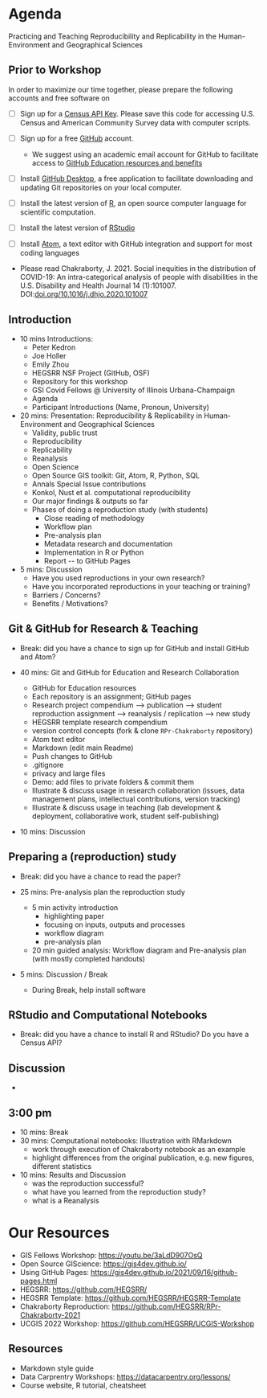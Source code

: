 # Agenda

Practicing and Teaching Reproducibility and Replicability in the Human-Environment and Geographical Sciences

## Prior to Workshop

In order to maximize our time together, please prepare the following accounts and free software on

- [ ] Sign up for a [Census API Key](https://api.census.gov/data/key_signup.html). Please save this code for accessing U.S. Census and American Community Survey data with computer scripts.
- [ ] Sign up for a free [GitHub](https://github.com/) account.
  - We suggest using an academic email account for GitHub to facilitate access to [GitHub Education resources and benefits](https://education.github.com/teachers)
- [ ] Install [GitHub Desktop](https://desktop.github.com/), a free application to facilitate downloading and updating Git repositories on your local computer.
- [ ] Install the latest version of [R](https://cran.rstudio.com/), an open source computer language for scientific computation.
- [ ] Install the latest version of [RStudio](https://www.rstudio.com/products/rstudio/download/#download)

- [ ] Install [Atom](https://atom.io/), a text editor with GitHub integration and support for most coding languages
- Please read Chakraborty, J. 2021. Social inequities in the distribution of COVID-19: An intra-categorical analysis of people with disabilities in the U.S. Disability and Health Journal 14 (1):101007. DOI:[doi.org/10.1016/j.dhjo.2020.101007](https://doi.org/10.1016/j.dhjo.2020.101007)


## Introduction

- 10 mins Introductions:
  - Peter Kedron
  - Joe Holler
  - Emily Zhou
  - HEGSRR NSF Project (GitHub, OSF)
  - Repository for this workshop
  - GSI Covid Fellows @ University of Illinois Urbana-Champaign
  - Agenda
  - Participant Introductions (Name, Pronoun, University)
- 20 mins: Presentation: Reproducibility & Replicability in Human-Environment and Geographical Sciences
  - Validity, public trust
  - Reproducibility
  - Replicability
  - Reanalysis
  - Open Science
  - Open Source GIS toolkit: Git, Atom, R, Python, SQL  
  - Annals Special Issue contributions
  - Konkol, Nust et al. computational reproducibility
  - Our major findings & outputs so far
  - Phases of doing a reproduction study (with students)
    - Close reading of methodology
    - Workflow plan
    - Pre-analysis plan
    - Metadata research and documentation
    - Implementation in R or Python
    - Report -- to GitHub Pages
- 5 mins: Discussion
  - Have you used reproductions in your own research?
  - Have you incorporated reproductions in your teaching or training?
  - Barriers / Concerns?
  - Benefits / Motivations?

## Git & GitHub for Research & Teaching
- Break: did you have a chance to sign up for GitHub and install GitHub and Atom?

- 40 mins: Git and GitHub for Education and Research Collaboration
  - GitHub for Education resources
  - Each repository is an assignment; GitHub pages
  - Research project compendium --> publication --> student reproduction assignment --> reanalysis / replication --> new study
  - HEGSRR template research compendium
  - version control concepts (fork & clone `RPr-Chakraborty` repository)
  - Atom text editor
  - Markdown (edit main Readme)
  - Push changes to GitHub
  - .gitignore
  - privacy and large files
  - Demo: add files to private folders & commit them
  - Illustrate & discuss usage in research collaboration (issues, data management plans, intellectual contributions, version tracking)
  - Illustrate & discuss usage in teaching (lab development & deployment, collaborative work, student self-publishing)
- 10 mins: Discussion

## Preparing a (reproduction) study
- Break: did you have a chance to read the paper?

- 25 mins: Pre-analysis plan the reproduction study
  - 5 min activity introduction
    - highlighting paper
    - focusing on inputs, outputs and processes
    - workflow diagram
    - pre-analysis plan
  - 20 min guided analysis: Workflow diagram and Pre-analysis plan (with mostly completed handouts)
- 5 mins: Discussion / Break
  - During Break, help install software

## RStudio and Computational Notebooks
- Break: did you have a chance to install R and RStudio? Do you have a Census API?


## Discussion
-


## 3:00 pm

- 10 mins: Break
- 30 mins: Computational notebooks: Illustration with RMarkdown
  - work through execution of Chakraborty notebook as an example
  - highlight differences from the original publication, e.g. new figures, different statistics
- 10 mins: Results and Discussion
  - was the reproduction successful?
  - what have you learned from the reproduction study?
  - what is a Reanalysis

# Our Resources

- GIS Fellows Workshop: https://youtu.be/3aLdD907OsQ
- Open Source GIScience: https://gis4dev.github.io/
- Using GitHub Pages: https://gis4dev.github.io/2021/09/16/github-pages.html
- HEGSRR: https://github.com/HEGSRR/
- HEGSRR Template: https://github.com/HEGSRR/HEGSRR-Template
- Chakraborty Reproduction: https://github.com/HEGSRR/RPr-Chakraborty-2021
- UCGIS 2022 Workshop: https://github.com/HEGSRR/UCGIS-Workshop

## Resources
- Markdown style guide
- Data Carprentry Workshops: https://datacarpentry.org/lessons/
- Course website, R tutorial, cheatsheet
